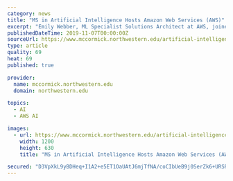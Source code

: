 ```yaml
---
category: news
title: "MS in Artificial Intelligence Hosts Amazon Web Services (AWS)"
excerpt: "Emily Webber, ML Specialist Solutions Architect at AWS, joined the MS in Artificial Intelligence program at Northwestern Engineering to instruct an executive education workshop on Machine Learning. Participants enjoyed three days with Emily where she used ..."
publishedDateTime: 2019-11-07T00:00:00Z
sourceUrl: https://www.mccormick.northwestern.edu/artificial-intelligence/news/articles/2019/aws-executive-education-workshop.html
type: article
quality: 69
heat: 69
published: true

provider:
  name: mccormick.northwestern.edu
  domain: northwestern.edu

topics:
  - AI
  - AWS AI

images:
  - url: https://www.mccormick.northwestern.edu/artificial-intelligence/images/aws-workshop-8.jpg
    width: 1200
    height: 630
    title: "MS in Artificial Intelligence Hosts Amazon Web Services (AWS)"

secured: "D3VpXkL9yBDHeq+I1A2+e5ET1OaUAtJ6mjTfNA/coCIbUeB9j0SerZk6+URSRGJKyxPFuHd7MynxnO/wZiWluViFbTIEKChnBheYrXCCjEZy3JLTqT58yURah0MllzNlf2UBZ/RNLYlX2W+B3aMzsFH+zJ5Cnwu7lyRCcZOgOTufn1fhuhHUBOJDpOq5PY6EwJXFEbMpg5A4smQVtQNhj2xgOX2Ufv1NfXIvd29bIo9tU7mUOV4x4jFajE2B3Zcb8W19qCj3TJKPdjxxikeMZA==;JTiNkPW36PfCzwCW1UAenA=="
---
```


